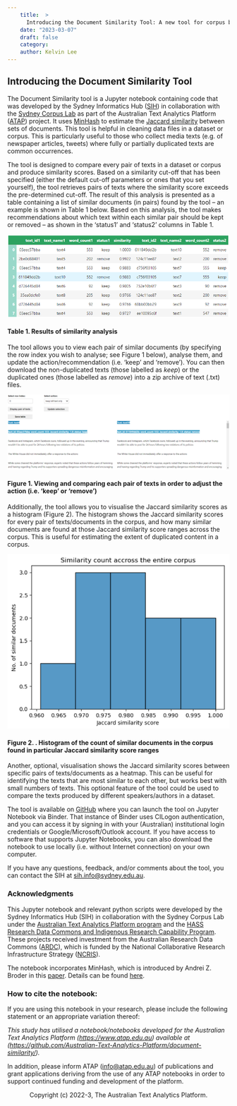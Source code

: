 ```yaml
---
    title:  >
      Introducing the Document Similarity Tool: A new tool for corpus building
    date: "2023-03-07"
    draft: false
    category:
    author: Kelvin Lee
---
```


## Introducing the Document Similarity Tool

The Document Similarity tool is a Jupyter notebook containing code that was developed by the Sydney Informatics Hub ([SIH](https://www.sydney.edu.au/research/facilities/sydney-informatics-hub.html)) in collaboration with the [Sydney Corpus Lab](https://sydneycorpuslab.com/) as part of the Australian Text Analytics Platform ([ATAP](https://www.atap.edu.au)) project. It uses [MinHash](https://ekzhu.com/datasketch/minhash.html) to estimate the [Jaccard similarity](https://en.wikipedia.org/wiki/Jaccard_index) between sets of documents. This tool is helpful in cleaning data files in a dataset or corpus. This is particularly useful to those who collect media texts (e.g. of newspaper articles, tweets) where fully or partially duplicated texts are common occurrences.

The tool is designed to compare every pair of texts in a dataset or corpus and produce similarity scores. Based on a similarity cut-off that has been specified (either the default cut-off parameters or ones that you set yourself), the tool retrieves pairs of texts where the similarity score exceeds the pre-determined cut-off. The result of this analysis is presented as a table containing a list of similar documents (in pairs) found by the tool – an example is shown in Table 1 below. Based on this analysis, the tool makes recommendations about which text within each similar pair should be kept or removed – as shown in the ‘status1’ and ‘status2’ columns in Table 1.

![Table showing pair-wise similarity scores for documents](/text_sim_ss1.png)

#### Table 1. Results of similarity analysis

The tool allows you to view each pair of similar documents (by specifying the row index you wish to analyse; see Figure 1 below), analyse them, and update the action/recommendation (i.e. ‘keep’ and ‘remove’). You can then download the non-duplicated texts (those labelled as _keep_) or the duplicated ones (those labelled as _remove_) into a zip archive of text (.txt) files.

![Figure showing comparison of two documents](/text_sim_ss2.png)

#### Figure 1. Viewing and comparing each pair of texts in order to adjust the action (i.e. ‘keep’ or ‘remove’)

Additionally, the tool allows you to visualise the Jaccard similarity scores as a histogram (Figure 2). The histogram shows the Jaccard similarity scores for every pair of texts/documents in the corpus, and how many similar documents are found at those Jaccard similarity score ranges across the corpus. This is useful for estimating the extent of duplicated content in a corpus.

![. Histogram of the count of similar documents in the corpus found in particular Jaccard similarity score ranges](/text_sim_ss3.png)

#### Figure 2. . Histogram of the count of similar documents in the corpus found in particular Jaccard similarity score ranges

Another, optional, visualisation shows the Jaccard similarity scores between specific pairs of texts/documents as a heatmap. This can be useful for identifying the texts that are most similar to each other, but works best with small numbers of texts. This optional feature of the tool could be used to compare the texts produced by different speakers/authors in a dataset.

The tool is available on [GitHub](https://github.com/Australian-Text-Analytics-Platform/document-similarity/) where you can launch the tool on Jupyter Notebook via Binder. That instance of Binder uses CILogon authentication, and you can access it by signing in with your (Australian) institutional login credentials or Google/Microsoft/Outlook account. If you have access to software that supports Jupyter Notebooks, you can also download the notebook to use locally (i.e. without Internet connection) on your own computer.

If you have any questions, feedback, and/or comments about the tool, you can contact the SIH at [sih.info@sydney.edu.au](mailto:sih.info@sydney.edu.au).

### Acknowledgments

This Jupyter notebook and relevant python scripts were developed by the Sydney Informatics Hub (SIH) in collaboration with the Sydney Corpus Lab under the [Australian Text Analytics Platform program](https://doi.org/10.47486/PL074) and the [HASS Research Data Commons and Indigenous Research Capability Program](https://doi.org/10.47486/HIR001). These projects received investment from the Australian Research Data Commons ([ARDC](https://www.ardc.edu.au)), which is funded by the National Collaborative Research Infrastructure Strategy ([NCRIS](https://www.education.gov.au/ncris)).

The notebook incorporates MinHash, which is introduced by Andrei Z. Broder in this [paper](https://cs.brown.edu/courses/cs253/papers/nearduplicate.pdf). Details can be found [here](https://ekzhu.com/datasketch/minhash.html).

### How to cite the notebook:

If you are using this notebook in your research, please include the following statement or an appropriate variation thereof:

_This study has utilised a notebook/notebooks developed for the Australian Text Analytics Platform (https://www.atap.edu.au) available at (https://github.com/Australian-Text-Analytics-Platform/document-similarity/)._

In addition, please inform ATAP (info@atap.edu.au) of publications and grant applications deriving from the use of any ATAP notebooks in order to support continued funding and development of the platform.

<raw>

<div style="text-align: center;">Copyright (c) 2022-3, The Australian Text Analytics Platform.</div>

</raw>
